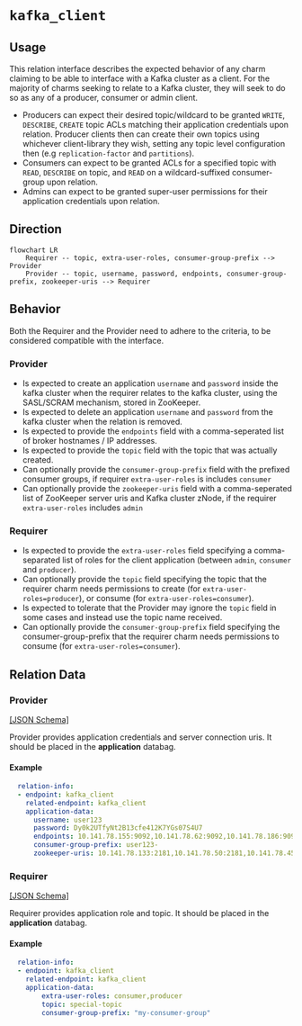 # `kafka_client`

## Usage

This relation interface describes the expected behavior of any charm claiming to be able to interface with a Kafka cluster as a client. For the majority of charms seeking to relate to a Kafka cluster, they will seek to do so as any of a producer, consumer or admin client.

- Producers can expect their desired topic/wildcard to be granted `WRITE`, `DESCRIBE`, `CREATE` topic ACLs matching their application credentials upon relation. Producer clients then can create their own topics using whichever client-library they wish, setting any topic level configuration then (e.g `replication-factor` and `partitions`).
- Consumers can expect to be granted ACLs for a specified topic with `READ`, `DESCRIBE` on topic, and `READ` on a wildcard-suffixed consumer-group upon relation. 
- Admins can expect to be granted super-user permissions for their application credentials upon relation.

## Direction

```mermaid
flowchart LR
    Requirer -- topic, extra-user-roles, consumer-group-prefix --> Provider
    Provider -- topic, username, password, endpoints, consumer-group-prefix, zookeeper-uris --> Requirer
```

## Behavior

Both the Requirer and the Provider need to adhere to the criteria, to be considered compatible with the interface.

### Provider
- Is expected to create an application `username` and `password` inside the kafka cluster when the requirer relates to the kafka cluster, using the SASL/SCRAM mechanism, stored in ZooKeeper.
- Is expected to delete an application `username` and `password` from the kafka cluster when the relation is removed.
- Is expected to provide the `endpoints` field with a comma-seperated list of broker hostnames / IP addresses.
- Is expected to provide the `topic` field with the topic that was actually created.
- Can optionally provide the `consumer-group-prefix` field with the prefixed consumer groups, if requirer `extra-user-roles` is includes `consumer`
- Can optionally provide the `zookeeper-uris` field with a comma-seperated list of ZooKeeper server uris and Kafka cluster zNode, if the requirer `extra-user-roles` includes `admin`

### Requirer
- Is expected to provide the `extra-user-roles` field specifying a comma-separated list of roles for the client application (between `admin`, `consumer` and `producer`).
- Can optionally provide the `topic` field specifying the topic that the requirer charm needs permissions to create (for `extra-user-roles=producer`), or consume (for `extra-user-roles=consumer`).
- Is expected to tolerate that the Provider may ignore the `topic` field in some cases and instead use the topic name received.
- Can optionally provide the `consumer-group-prefix` field specifying the consumer-group-prefix that the requirer charm needs permissions to consume (for `extra-user-roles=consumer`).

## Relation Data

### Provider

[\[JSON Schema\]](./schemas/provider.json)

Provider provides application credentials and server connection uris. It should be placed in the **application** databag.


#### Example
```yaml
  relation-info:
  - endpoint: kafka_client
    related-endpoint: kafka_client
    application-data:
      username: user123
      password: Dy0k2UTfyNt2B13cfe412K7YGs07S4U7
      endpoints: 10.141.78.155:9092,10.141.78.62:9092,10.141.78.186:9092
      consumer-group-prefix: user123-
      zookeeper-uris: 10.141.78.133:2181,10.141.78.50:2181,10.141.78.45:2181/kafka

```

### Requirer

[\[JSON Schema\]](./schemas/requirer.json)

Requirer provides application role and topic. It should be placed in the **application** databag.

#### Example

```yaml
  relation-info:
  - endpoint: kafka_client
    related-endpoint: kafka_client
    application-data:
        extra-user-roles: consumer,producer
        topic: special-topic
        consumer-group-prefix: "my-consumer-group"
```
